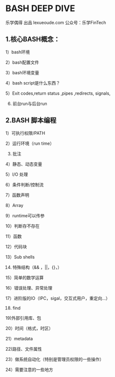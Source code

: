 # BASH DEEP DIVE 

乐学偶得 出品 lexueoude.com 公众号：乐学FinTech



## 1.核心BASH概念：

1）bash环境

2）bash配置文件

3）bash环境变量

4）bash script是什么东西？

5）Exit codes,return status ,pipes ,redirects, signals,

6) 前台run与后台run



## 2.BASH 脚本编程

1）可执行权限/PATH

2）运行环境（run time）

3) 批注

4）静态、动态变量

5）I/O 处理

6）条件判断/控制流

7）函数声明

8）Array

9）runtime可以传参

10）判断存不存在

11）函数

12）代码块

13）Sub shells

14) 特殊结构（&& ，||，{}，）

15）简单的数学运算

16）错误处理、异常处理

17）进阶版的IO（IPC，sigal，交互式用户，重定向...）

18) find

19)外部引用库、包

20）时间（格式，时区）

21）metadata

22)路径、文件属性

23）做系统自动化（特别是管理员权限的一些操作）

24）需要注意的一些地方